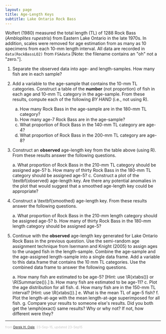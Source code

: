 ```yaml
---
layout: page
title: Age-Length Keys
subtitle: Lake Ontario Rock Bass
---
```


Wolfert (1980) measured the total length (TL) of 1288 Rock Bass (*Ambloplites rupestris*) from Eastern Lake Ontario in the late 1970s.  In addition, scales were removed for age estimation from as many as 10 specimens from each 10-mm length interval.  All data are recorded in `data(RockBassLO2)` from `FSAdata` [Note: the filename contains an "oh" not a "zero."].

1. Separate the observed data into age- and length-samples.  How many fish are in each sample?
1. Add a variable to the age-sample that contains the 10-mm TL categories.  Construct a table of the **number** (not proportion) of fish in each age and 10-mm TL category in the age-sample.  From these results, compute each of the following *BY HAND* (i.e., not using R).

    1. How many Rock Bass in the age-sample are in the 180-mm TL category?
    1. How many age-7 Rock Bass are in the age-sample?
    1. What proportion of Rock Bass in the 140-mm TL category are age-4?
    1. What proportion of Rock Bass in the 200-mm TL category are age-8?

1. Construct an **observed** age-length key from the table above (using R).  From these results answer the following questions.

    a. What proportion of Rock Bass in the 210-mm TL category should be assigned age-5?
    b. How many of thirty Rock Bass in the 180-mm TL category should be assigned age-5?
    c. Construct a plot of the \textbf{observed} age-length key.  Are there any potential anomalies in the plot that would suggest that a smoothed age-length key could be appropriate?

1. Construct a \textbf{smoothed} age-length key.  From these results answer the following questions.

    a. What proportion of Rock Bass in the 210-mm length category should be assigned age-5?
    b. How many of thirty Rock Bass in the 180-mm length category should be assigned age-5?

1. Continue with the **observed** age-length key generated for Lake Ontario Rock Bass in the previous question.  Use the semi-random age assignment technique from Isermann and Knight (2005) to assign ages to the unaged fish in the length-sample.  Combine the age-sample and the age-assigned length-sample into a single data frame.  Add a variable to this data.frame that contains the 10 mm TL categories.  Use the combined data frame to answer the following questions.

    a. How many fish are estimated to be age-5?  [Hint: use \R{xtabs()} or \R{Summarize()}.]
    b. How many fish are estimated to be age-11?
    c. Plot the age distribution for all fish.
    d. How many fish are in the 150-mm TL interval? [Hint: use \R{xtabs()}.]
    e. What is the mean TL of age-5 fish?
    f. Plot the length-at-age with the mean length-at-age superimposed for all fish.
    g. Compare your results to someone else's results.  Did you both get the \emph{exact} same results? Why or why not?  If not, how different were they?

---
<p style="font-size:0.75em; color:c6c6c6">from <a href="http://derekogle.com">Derek H. Ogle</a>, 23-Sep-15, updated 23-Sep15</p>

<style type="text/css">
  ol ol { list-style-type: lower-alpha; }
</style>


